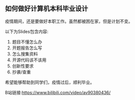 ## 如何做好计算机本科毕业设计
疫情期间，还是要做好本职工作。虽然都被困在家，但是计划不变。

以下为Slides包含内容:
1. 题目不懂怎么办
2. 开题报告怎么写
3. 怎么搜集资料
4. 开源代码该不该用
5. 创新性要求
6. 抄袭/查重

希望能够帮助到同学们，疫情过后，顺利毕业。

B站链接:https://www.bilibili.com/video/av90380436/